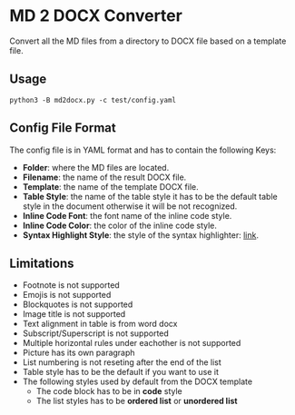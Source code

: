 # MD 2 DOCX Converter

Convert all the MD files from a directory to DOCX file based on a template file.

## Usage

```console
python3 -B md2docx.py -c test/config.yaml
```

## Config File Format

The config file is in YAML format and has to contain the following Keys:
- **Folder**: where the MD files are located.
- **Filename**: the name of the result DOCX file.
- **Template**: the name of the template DOCX file.
- **Table Style**: the name of the table style it has to be the default table style in the document otherwise it will be not recognized.
- **Inline Code Font**: the font name of the inline code style.
- **Inline Code Color**: the color of the inline code style.
- **Syntax Highlight Style**: the style of the syntax highlighter: [link](https://pygments.org/demo/).

## Limitations

- Footnote is not supported
- Emojis is not supported
- Blockquotes is not supported
- Image title is not supported
- Text alignment in table is from word docx
- Subscript/Superscript is not supported
- Multiple horizontal rules under eachother is not supported
- Picture has its own paragraph
- List numbering is not reseting after the end of the list
- Table style has to be the default if you want to use it
- The following styles used by default from the DOCX template
    - The code block has to be in **code** style
    - The list styles has to be **ordered list<list level>** or **unordered list<list level>**

